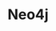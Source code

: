 ---
title: Neo4j
slug: neo4j
published: false
publishedDate: 2025-03-05
description: A Neo4j graph database stores data as nodes, relationships, and properties instead of in tables or documents. This means you can organize your data in a similar way as when sketching ideas on a whiteboard.
image: /logo/neo4j.webp
---